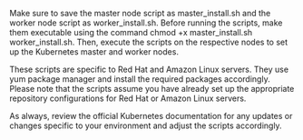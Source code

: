 

Make sure to save the master node script as master_install.sh and the worker node script as worker_install.sh. Before running the scripts, make them executable using the command chmod +x master_install.sh worker_install.sh. Then, execute the scripts on the respective nodes to set up the Kubernetes master and worker nodes.

These scripts are specific to Red Hat and Amazon Linux servers. They use yum package manager and install the required packages accordingly. Please note that the scripts assume you have already set up the appropriate repository configurations for Red Hat or Amazon Linux servers.

As always, review the official Kubernetes documentation for any updates or changes specific to your environment and adjust the scripts accordingly.